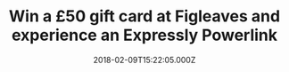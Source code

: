 ---
campaign-uuid: "c-743379c8-2001-461c-b353-976d98b2aada"
type: "Preview"
category: "Fashion"
date: "2018-02-09T15:22:05.000Z"
end-date: "2018-04-23T09:00:00.000Z"
disable-form: false
is_promoted: false
has_entry_page: true
title: "Win a £50 gift card at Figleaves and experience an Expressly Powerlink"
competition-description: "In need to renovate your sleepwear wardrobe? Looking for\
  \ the perfect bikini for your next holidays? You've come to the right place, this\
  \ is perfect for you. Figleaves is offering one lucky lady the chance to win a £\
  50 gift card!\r\n<br/>Treat yourself to something nice. And now, with Figleaves\
  \ you can."
hero-header: "Win a £50 gift card at Figleaves and experience an Expressly Powerlink"
terms-confirmation: "I agree to the competition <a href=\"../etc/figleaves-win-50-gift-card-terms-and-conditions.pdf\"\
  \ target=\"_blank\">Terms &amp; Conditions</a> and to create an account with Figleaves."
banner-img: "https://assets.expresslyapp.com/asset-0d1cb823-3cf3-43ee-a141-2b0becd6010d.jpg"
logo-left-href: "https://www.figleaves.com/uk/"
logo-left-image: "https://assets.expresslyapp.com/4260eb96-7718-4b5a-aebd-c9d246c3453b-thumb.png"
logo-left-title: "Figleaves"
bg-image-hero: "https://assets.expresslyapp.com/asset-41a9e3b4-5826-4f07-8611-f279f7221692.jpg"
bg-image-first: "https://assets.expresslyapp.com/asset-5c62a28a-530e-474b-b5cf-2d0017aa327b.jpg"
bg-image-second: "https://assets.expresslyapp.com/asset-6bf0567e-76c9-4237-8493-59f0cc0dfbd4.jpg"
section1-content: "<p>Figleaves knows what it takes to create the perfect fit. They\
  \ offer something for all woman, whatever their shape, size and style.</p>\r\n\r\
  \n<p>Their passion for lingerie and swimwear never stops. They create their very\
  \ own in-house collections from the pretty and practical, to the flirty and fashion-forward.</p>"
section2-content: "<p>With numerous designs and pieces landing in store and online\
  \ every day, there’s always something new. Don't miss out this fantastic opportunity\
  \ of winning a £50 gift card with Figleaves. Get that bathing suit that you've always\
  \ dreamed of for that week in the sun or something nice for your mum!  </p>\r\n\
  <p>Every woman deserves to feel confident and Figleaves makes it possible.</p>"
entry-title: "Win a £50 gift card at Figleaves and experience an Expressly Powerlink"
entry-content: "<p>Nightwear,swimwear,lingerie..treat yourself with something nice\
  \ by the chance of winning a £50 gift card at Figleaves.</p> <p> Enter the draw\
  \ to win by completing the form below before 23.59pm on 23/04/2018.</p>"
has-winner: false
---